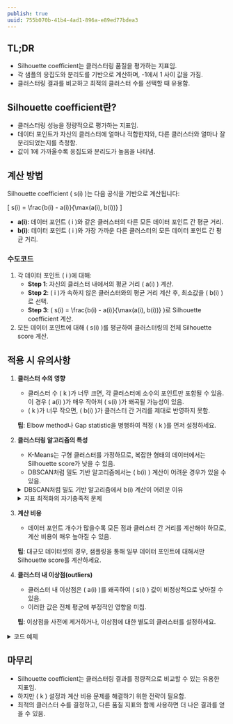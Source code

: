 ```yaml
---
publish: true
uuid: 755b070b-41b4-4ad1-896a-e89ed77bdea3
---
```


## TL;DR

- Silhouette coefficient는 클러스터링 품질을 평가하는 지표임.
- 각 샘플의 응집도와 분리도를 기반으로 계산하며, -1에서 1 사이 값을 가짐.
- 클러스터링 결과를 비교하고 최적의 클러스터 수를 선택할 때 유용함.

## Silhouette coefficient란?

- 클러스터링 성능을 정량적으로 평가하는 지표임.
- 데이터 포인트가 자신의 클러스터에 얼마나 적합한지와, 다른 클러스터와 얼마나 잘 분리되었는지를 측정함.
- 값이 1에 가까울수록 응집도와 분리도가 높음을 나타냄.

## 계산 방법

Silhouette coefficient \( s(i) \)는 다음 공식을 기반으로 계산됩니다:

\[
s(i) = \frac{b(i) - a(i)}{\max(a(i), b(i))}
\]

- **a(i)**: 데이터 포인트 \( i \)와 같은 클러스터의 다른 모든 데이터 포인트 간 평균 거리.
- **b(i)**: 데이터 포인트 \( i \)와 가장 가까운 다른 클러스터의 모든 데이터 포인트 간 평균 거리.

### 수도코드

1. 각 데이터 포인트 \( i \)에 대해:
    - **Step 1**: 자신의 클러스터 내에서의 평균 거리 \( a(i) \) 계산.
    - **Step 2**: \( i \)가 속하지 않은 클러스터와의 평균 거리 계산 후, 최소값을 \( b(i) \)로 선택.
    - **Step 3**: \( s(i) = \frac{b(i) - a(i)}{\max(a(i), b(i))} \)로 Silhouette coefficient 계산.
2. 모든 데이터 포인트에 대해 \( s(i) \)를 평균하여 클러스터링의 전체 Silhouette score 계산.

## 적용 시 유의사항

1. **클러스터 수의 영향**
    - 클러스터 수 \( k \)가 너무 크면, 각 클러스터에 소수의 포인트만 포함될 수 있음. 이 경우 \( a(i) \)가 매우 작아져 \( s(i) \)가 왜곡될 가능성이 있음.
    - \( k \)가 너무 작으면, \( b(i) \)가 클러스터 간 거리를 제대로 반영하지 못함.

   **팁**: Elbow method나 Gap statistic을 병행하여 적정 \( k \)를 먼저 설정하세요.

2. **클러스터링 알고리즘의 특성**
    - K-Means는 구형 클러스터를 가정하므로, 복잡한 형태의 데이터에서는 Silhouette score가 낮을 수 있음.
    - DBSCAN처럼 밀도 기반 알고리즘에서는 \( b(i) \) 계산이 어려운 경우가 있을 수 있음.

    <details markdown="1">
    <summary>DBSCAN처럼 밀도 기반 알고리즘에서 b(i) 계산이 어려운 이유</summary>

    ### 1. **DBSCAN의 클러스터 구조 특성**

    - DBSCAN은 데이터의 **밀도**를 기준으로 클러스터를 형성하며, 밀도가 낮은 영역의 데이터 포인트는 **노이즈(Noise)**로 간주합니다.
    - 노이즈 포인트는 어떤 클러스터에도 속하지 않기 때문에, 이 포인트들에 대해 \( b(i) \)를 계산하는 것이 모호해질 수 있습니다.
        - 노이즈 포인트가 다른 클러스터와 비교되지 않으므로 \( b(i) \)를 정의하기 어렵습니다.

    **예**: 데이터 포인트 \( i \)가 노이즈일 경우, \( a(i) \)도 없고 \( b(i) \)도 정의되지 않음.

    ### 2. **클러스터의 형태**

    - DBSCAN은 비구형(non-spherical) 클러스터를 만들 수 있으며, 클러스터 내부의 밀도와 외부의 밀도가 크게 다를 수 있습니다.
    - 이런 경우, 클러스터 간의 "가장 가까운 다른 클러스터"를 계산하는 \( b(i) \) 값이 실제 클러스터링 품질을 정확히 반영하지 못할 가능성이 있습니다.

    **예**: 클러스터가 비구형일 경우, 두 클러스터가 실제로 잘 분리되어 있음에도 불구하고 \( b(i) \)가 작게 나올 수 있음.

    ### 3. **클러스터의 크기와 밀도 차이**

    - DBSCAN에서는 클러스터의 크기와 밀도가 다를 수 있으며, 이로 인해 두 클러스터 간 거리 계산이 왜곡될 수 있습니다.
    - \( b(i) \)를 계산할 때 다른 클러스터의 모든 데이터 포인트와 거리를 고려해야 하는데, 클러스터의 밀도가 높고 크기가 크다면, 이 계산이 데이터 분포를 제대로 반영하지 못할 수 있습니다.

    **예**:

    - 클러스터 A: 100개의 밀집된 데이터 포인트.
    - 클러스터 B: 10개의 분산된 데이터 포인트.
    \( b(i) \)가 클러스터 B의 분산된 몇 개 포인트에 의해 과대 또는 과소 평가될 수 있음.

    ### 4. **노이즈와 경계 포인트의 애매한 거리 계산**

    - DBSCAN에서는 클러스터 경계에 있는 포인트들이 다른 클러스터와 밀접하게 연결될 수 있습니다.
    - \( b(i) \) 계산 시 경계 포인트의 거리가 클러스터 간의 명확한 분리를 반영하지 않을 수 있습니다.

    **예**:

    - \( i \)가 클러스터 A의 경계에 있고, 클러스터 B와 매우 가깝다면, \( b(i) \)가 작게 나올 수 있지만 실제로는 두 클러스터가 명확히 분리되어 있을 수 있음.

    ### 5. **노이즈와 클러스터를 동시에 고려해야 하는 상황**

    - Silhouette coefficient는 클러스터와 노이즈를 동시에 다룰 수 있는 명확한 규칙을 제공하지 않습니다.
    - 결과적으로, DBSCAN에서 생성된 클러스터와 노이즈를 평가하는 데 Silhouette coefficient는 적합하지 않을 수 있습니다.

    ### 해결 방법

    DBSCAN 결과에서 Silhouette coefficient를 계산할 때, 다음 방법을 고려할 수 있습니다:

    1. **노이즈 포인트 제외**: 클러스터에 속하지 않는 포인트를 제외하고 Silhouette coefficient를 계산.
    2. **커스텀 거리 계산**: 클러스터 경계와 노이즈 포인트를 다룰 수 있는 별도의 거리 계산 방식을 사용.

    DBSCAN의 특성으로 인해 Silhouette coefficient는 일반적으로 K-Means와 같은 구형 클러스터링 알고리즘에서 더 적합합니다. 밀도 기반 알고리즘에는 Davies-Bouldin Index와 같은 다른 지표를 사용하는 것이 더 적합할 수 있습니다.

    </details>

    <details markdown="1">
    <summary>지표 최적화의 자기충족적 문제</summary>

    ### 1. **지표 최적화의 자기충족적 문제**

    - 클러스터링 알고리즘이 Silhouette coefficient를 직접 최적화한다면, 알고리즘은 단순히 이 값을 높이는 데 초점을 맞추고, 데이터의 실제 구조를 반영하지 않을 가능성이 있습니다.

    - 예를 들어, Silhouette coefficient는 클러스터 간의 분리와 클러스터 내부의 응집도에 의존하기 때문에, 특정 조건(예: 구형 클러스터)에서는 지표를 인위적으로 높이는 클러스터링이 발생할 수 있습니다.

    **결과**: Silhouette coefficient는 더 이상 데이터의 자연스러운 구조를 평가하지 못하고, 단순히 알고리즘의 산출물을 정당화하는 도구가 됨.

    ### 2. **지표의 설계와 데이터 구조 간 불일치**

    - Silhouette coefficient는 클러스터 간 거리와 클러스터 내부 거리를 기반으로 설계되었습니다. 하지만 실제 데이터는 비구형, 밀집도 불균일 등 다양한 구조를 가질 수 있습니다.
    - 지표 중심으로 설계된 알고리즘은 데이터의 본질적인 구조를 왜곡하거나 무시할 수 있습니다.

    **예**: 밀도 기반 클러스터링(DBSCAN)처럼 데이터 밀도를 반영한 클러스터링에서는 Silhouette coefficient가 낮게 나올 수 있지만, 실제 클러스터링 결과는 데이터 구조를 잘 반영한 것일 수 있음.

    ### 3. **지표에 과적합된 클러스터링의 한계**

    - Silhouette coefficient를 극대화하려는 알고리즘은 일반적으로 **지표에 과적합(overfitting)**될 수 있습니다.
    - 이는 모델이 테스트 데이터나 새로운 데이터에 대해 일반화 능력을 잃고, 특정 지표 값을 높이는 데만 최적화된 결과를 낳습니다.

    **비유**: 학생이 시험 점수를 높이기 위해 시험 문제만 반복적으로 외우는 것과 비슷합니다. 시험 점수는 높아질 수 있지만, 실제 실력(데이터 구조를 잘 반영한 클러스터링)은 낮을 수 있습니다.

    ### 4. **클러스터링 평가의 본질적 문제**

    - 클러스터링은 지도 학습(supervised learning)과 달리 정답 레이블이 없기 때문에, 평가 지표를 선택하는 것이 성능을 측정하는 데 핵심적인 역할을 합니다.
    - 하나의 지표(Silhouette coefficient)만으로 클러스터링의 품질을 평가하는 것은 데이터의 복잡한 구조를 제대로 반영하지 못할 가능성이 높습니다.

    ### 5. **어떻게 대처해야 하는가?**

    - **여러 지표 활용**: Silhouette coefficient와 함께 다른 평가 지표(Davies-Bouldin Index, Calinski-Harabasz Index 등)를 사용하여 다양한 관점에서 클러스터링 품질을 평가.
    - **데이터 특성에 맞는 지표 선택**: 데이터의 형태, 밀집도, 클러스터 간 관계에 따라 적합한 평가 지표를 선택.
    - **도메인 지식 활용**: 평가 지표에 의존하지 않고, 도메인 지식을 활용해 클러스터링 결과의 의미를 검증.
    - **알고리즘의 목표 확인**: 특정 알고리즘이 Silhouette coefficient를 높이는 방식으로 작동하는지 확인하고, 지표 최적화가 데이터 구조를 왜곡하지 않는지 검토.

    ### 결론

    Silhouette coefficient를 높이는 클러스터링 알고리즘이 있다면, 해당 지표를 품질의 유일한 기준으로 사용하는 것은 무의미할 수 있습니다. 클러스터링은 지표 그 자체보다 **데이터의 의미를 반영하는지**가 중요하며, 이를 위해 다양한 평가 방법과 도메인 지식을 활용해야 합니다. **지표는 방향을 제시하는 도구일 뿐, 진리 자체는 아닙니다.**

    </details>

3. **계산 비용**
    - 데이터 포인트 개수가 많을수록 모든 점과 클러스터 간 거리를 계산해야 하므로, 계산 비용이 매우 높아질 수 있음.

   **팁**: 대규모 데이터셋의 경우, 샘플링을 통해 일부 데이터 포인트에 대해서만 Silhouette score를 계산하세요.

4. **클러스터 내 이상점(outliers)**
    - 클러스터 내 이상점은 \( a(i) \)를 왜곡하여 \( s(i) \) 값이 비정상적으로 낮아질 수 있음.
    - 이러한 값은 전체 평균에 부정적인 영향을 미침.

   **팁**: 이상점을 사전에 제거하거나, 이상점에 대한 별도의 클러스터를 설정하세요.

<details>
<summary>코드 예제</summary>

```python
import numpy as np
from sklearn.metrics import pairwise_distances

# 데이터 생성
X = np.array([[1, 2], [2, 2], [5, 6], [6, 6], [1, 0], [7, 8]])
labels = np.array([0, 0, 1, 1, 0, 1])  # 클러스터 레이블

# 전체 Silhouette Score 계산 함수
def silhouette_score_manual(X, labels):
    n_samples = X.shape[0]
    silhouette_values = []

    for i in range(n_samples):
        # 같은 클러스터와의 평균 거리
        same_cluster = X[labels == labels[i]]
        a_i = np.mean(pairwise_distances([X[i]], same_cluster))

        # 다른 클러스터와의 평균 거리
        other_clusters = [X[labels == l] for l in np.unique(labels) if l != labels[i]]
        b_i = np.min([np.mean(pairwise_distances([X[i]], cluster)) for cluster in other_clusters])

        # Silhouette coefficient 계산
        s_i = (b_i - a_i) / max(a_i, b_i)
        silhouette_values.append(s_i)

    # 평균 Silhouette score 반환
    return np.mean(silhouette_values)

# 결과 계산
score = silhouette_score_manual(X, labels)
print(f"Silhouette Score: {score}")
```

</details>

## 마무리

- Silhouette coefficient는 클러스터링 결과를 정량적으로 비교할 수 있는 유용한 지표임.
- 하지만 \( k \) 설정과 계산 비용 문제를 해결하기 위한 전략이 필요함.
- 최적의 클러스터 수를 결정하고, 다른 품질 지표와 함께 사용하면 더 나은 결과를 얻을 수 있음.